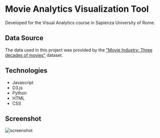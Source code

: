 # Movie Analytics Visualization Tool

Developed for the Visual Analytics course in Sapienza University of Rome.

## Data Source
The data used in this project was provided by the ["Movie Industry: Three decades of movies"](https://www.kaggle.com/agustinpugliese/movie-industry-eda-and-visualizations) dataset.

## Technologies

* Javascript
* D3.js
* Python
* HTML
* CSS

## Screenshot

![screenshot](https://user-images.githubusercontent.com/25825387/113017420-5352c080-9177-11eb-969d-f99fbd5ac8fd.png)
